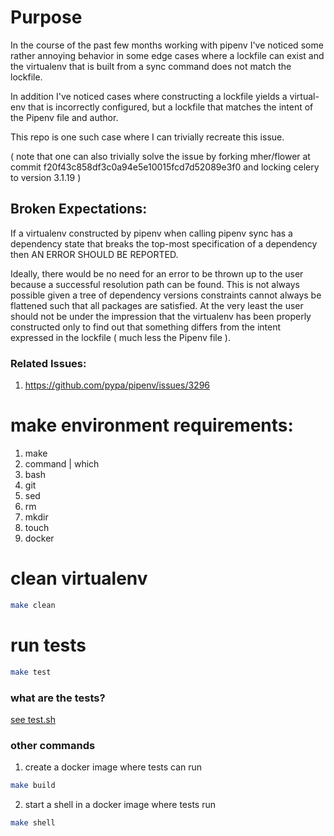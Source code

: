 # Purpose

In the course of the past few months working with pipenv I've noticed some rather annoying behavior in some edge cases where a lockfile can exist and the virtualenv that is built from a sync command does not match the lockfile.

In addition I've noticed cases where constructing a lockfile yields a virtual-env that is incorrectly configured, but a lockfile that matches the intent of the Pipenv file and author.

This repo is one such case where I can trivially recreate this issue.

( note that one can also trivially solve the issue by forking mher/flower at commit f20f43c858df3c0a94e5e10015fcd7d52089e3f0 and locking celery to version 3.1.19 )

## Broken Expectations:

If a virtualenv constructed by pipenv when calling pipenv sync has a dependency state that breaks the top-most specification of a dependency then AN ERROR SHOULD BE REPORTED.

Ideally, there would be no need for an error to be thrown up to the user because a successful resolution path can be found. This is not always possible given a tree of dependency versions constraints cannot always be flattened such that all packages are satisfied. At the very least the user should not be under the impression that the virtualenv has been properly constructed only to find out that something differs from the intent expressed in the lockfile ( much less the Pipenv file ).

### Related Issues:

1. https://github.com/pypa/pipenv/issues/3296

# make environment requirements:

1. make
1. command | which
1. bash
1. git
1. sed
1. rm
1. mkdir
1. touch
1. docker

# clean virtualenv

```bash
make clean
```

# run tests

```bash
make test
```

### what are the tests?

[see test.sh](test.sh)

### other commands

1. create a docker image where tests can run

```bash
make build
```

2. start a shell in a docker image where tests run

```bash
make shell
```
